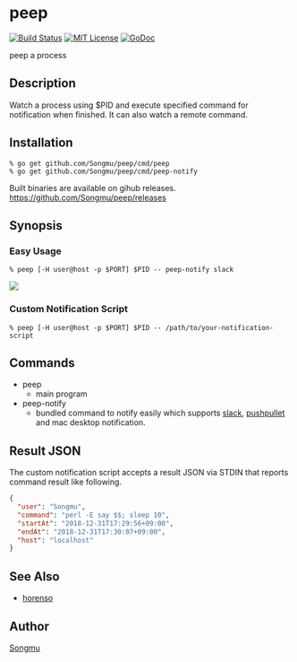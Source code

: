 peep
=======

[![Build Status](https://travis-ci.org/Songmu/peep.png?branch=master)][travis]
[![MIT License](http://img.shields.io/badge/license-MIT-blue.svg?style=flat-square)][license]
[![GoDoc](https://godoc.org/github.com/Songmu/peep?status.svg)][godoc]

[travis]: https://travis-ci.org/Songmu/peep
[license]: https://github.com/Songmu/peep/blob/master/LICENSE
[godoc]: https://godoc.org/github.com/Songmu/peep

peep a process

## Description

Watch a process using $PID and execute specified command for notification when finished.
It can also watch a remote command.

## Installation

    % go get github.com/Songmu/peep/cmd/peep
    % go get github.com/Songmu/peep/cmd/peep-notify

Built binaries are available on gihub releases.
<https://github.com/Songmu/peep/releases>

## Synopsis

### Easy Usage

    % peep [-H user@host -p $PORT] $PID -- peep-notify slack

![](https://user-images.githubusercontent.com/177122/50564546-05b53680-0d69-11e9-8d58-748c7469c325.png)

### Custom Notification Script

    % peep [-H user@host -p $PORT] $PID -- /path/to/your-notification-script

## Commands

- peep
  - main program
- peep-notify
  - bundled command to notify easily which supports [slack](https://slack.com), [pushpullet](https://www.pushbullet.com/) and mac desktop notification.

## Result JSON

The custom notification script accepts a result JSON via STDIN that reports command result like following.

```json
{
  "user": "Songmu",
  "command": "perl -E say $$; sleep 10",
  "startAt": "2018-12-31T17:29:56+09:00",
  "endAt": "2018-12-31T17:30:07+09:00",
  "host": "localhost"
}
```

## See Also

- [horenso](https://github.com/Songmu/horenso)

## Author

[Songmu](https://github.com/Songmu)
